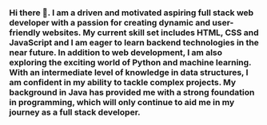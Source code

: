 ### Hi there 👋. I am a driven and motivated aspiring full stack web developer with a passion for creating dynamic and user-friendly websites. My current skill set includes HTML, CSS and JavaScript and I am eager to learn backend technologies in the near future. In addition to web development, I am also exploring the exciting world of Python and machine learning. With an intermediate level of knowledge in data structures, I am confident in my ability to tackle complex projects. My background in Java has provided me with a strong foundation in programming, which will only continue to aid me in my journey as a full stack developer.

<!--
**vaibhavsingh1804/vaibhavsingh1804** is a ✨ _special_ ✨ repository because its `README.md` (this file) appears on your GitHub profile.

Here are some ideas to get you started:

-🔭 I’m currently working on ..
- 🌱 I’m currently learning ...
- 👯 I’m looking to collaborate on ...
- 🤔 I’m looking for help with ...
- 💬 Ask me about ...
- 📫 How to reach me: ...
- 😄 Pronouns: ...
- ⚡ Fun fact: ...
-->
